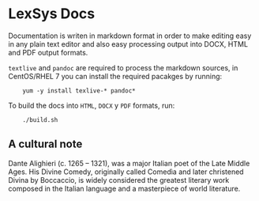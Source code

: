 # LexSys Docs

Documentation is writen in markdown format in order to make editing easy
in any plain text editor and also easy processing output into DOCX, HTML 
and PDF output formats.


`textlive` and `pandoc` are required to process the markdown sources,
in CentOS/RHEL 7 you can install the required pacakges by running:


        yum -y install texlive-* pandoc*


To build the docs into `HTML`, `DOCX` y `PDF` formats, run:


    	./build.sh



## A cultural note

Dante Alighieri (c. 1265 – 1321), was a major Italian poet of
the Late Middle Ages. His Divine Comedy, originally called Comedìa and
later christened Divina by Boccaccio, is widely considered the greatest
literary work composed in the Italian language and a masterpiece of
world literature.

